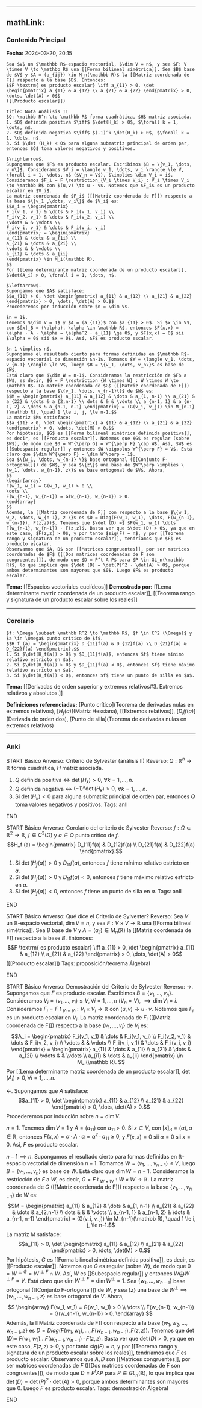 
---
mathLink:
---
### Contenido Principal

**Fecha:** 2024-03-20, 20:15

```ad-theorem
Sea $V$ un $\mathbb R$-espacio vectorial, $\dim V = n$, y sea $F: V \times V \to \mathbb R$ una [[Forma bilineal simétrica]]. Sea $B$ base de $V$ y $A = (a_{ij}) \in M_n(\mathbb R)$ la [[Matriz coordenada de F]] respecto a la base $B$. Entonces:
$$F \textrm{ es producto escalar} \iff a_{11} > 0, \det \begin{pmatrix} a_{11} & a_{12} \\ a_{21} & a_{22} \end{pmatrix} > 0, \dots, \det(A) > 0$$
([[Producto escalar]])
```

```ad-note
title: Nota Análisis II
$Q: \mathbb R^n \to \mathbb R$ forma cuadrática, $H$ matriz asociada.
1. $Q$ definida positiva $\iff$ $\det(H_k) > 0$, $\forall k = 1, \dots, n$.
2. $Q$ definida negativa $\iff$ $(-1)^k \det(H_k) > 0$, $\forall k = 1, \dots, n$.
3. Si $\det (H_k) < 0$ para alguna submatriz principal de orden par, entonces $Q$ toma valores negativos y positivos.
```

```ad-proof
$\rightarrow$.
Supongamos que $F$ es producto escalar. Escribimos $B = \{v_1, \dots, v_n\}$. Consideramos $V_i = \langle v_1, \dots, v_i \rangle \le V, \forall i = 1, \dots, n$ ($V_n = V$), $\implies \dim V_i = i$. Consideramos $F_i = F \restriction_{V_i \times V_i} : V_i \times V_i \to \mathbb R$ con $(u,v) \to u · v$. Notemos que $F_i$ es un producto escalar en $V_i$.
La matriz coordenada de $F_i$ ([[Matriz coordenada de F]]) respecto a la base $\{v_1 ,\dots, v_i\}$ de $V_i$ es:
$$A_i = \begin{pmatrix}
F_i(v_1, v_1) & \dots & F_i(v_1, v_i) \\
F_i(v_2, v_1) & \dots & F_i(v_2, v_i) \\
\vdots & & \vdots \\
F_i(v_i, v_1) & \dots & F_i(v_i, v_i)
\end{pmatrix} = \begin{pmatrix}
a_{11} & \dots & a_{1i} \\
a_{21} & \dots & a_{2i} \\
\vdots & & \vdots \\
a_{i1} & \dots & a_{ii}
\end{pmatrix} \in M_i(\mathbb R).
$$
Por [[Lema determinante matriz coordenada de un producto escalar]], $\det(A_i) > 0, \forall i = 1, \dots, n$.

$\leftarrow$.
Supongamos que $A$ satisface:
$$a_{11} > 0, \det \begin{pmatrix} a_{11} & a_{12} \\ a_{21} & a_{22} \end{pmatrix} > 0, \dots, \det(A) > 0.$$
Procederemos por inducción sobre $n = \dim V$.

$n = 1$.
Tenemos $\dim V = 1$ y $A = (a_{11})$ con $a_{11} > 0$. Si $x \in V$, con $[x]_B = (\alpha), \alpha \in \mathbb R$, entonces $F(x,x) = \alpha · A · \alpha = \alpha^2 · a_{11} \ge 0$, y $F(x,x) = 0$ sii $\alpha = 0$ sii $x = 0$. Así, $F$ es producto escalar.

$n-1 \implies n$.
Supongamos el resultado cierto para formas definidas en $\mathbb R$-espacio vectorial de dimensión $n-1$. Tomamos $W = \langle v_1, \dots, v_{n-1} \rangle \le V$, luego $B = \{v_1, \dots, v_n\}$ es base de $W$.
Está claro que $\dim W = n-1$. Consideramos la restricción de $F$ a $W$, es decir, $G = F \restriction_{W \times W} : W \times W \to \mathbb R$. La matriz coordenada de $G$ ([[Matriz coordenada de F]]) respecto a la base $\{v_1, \dots, v_{n-1}\}$ de $W$ es:
$$M = \begin{pmatrix} a_{11} & a_{12} & \dots & a_{1, n-1} \\ a_{21} & a_{22} & \dots & a_{2,n-1} \\ dots & & & \vdots \\ a_{n-1, 1} & a_{n-1, 2} & \dots & a_{n-1, n-1} \end{pmatrix} = (G(v_i, v_j)) \in M_{n-1}(\mathbb R), \quad 1 \le i, j, \le n-1.$$
La matriz $M$ satisface:
$$a_{11} > 0, \det \begin{pmatrix} a_{11} & a_{12} \\ a_{21} & a_{22} \end{pmatrix} > 0, \dots, \det(M) > 0.$$
Por hipótesis, $G$ es [[Forma bilineal simétrica definida positiva]], es decir, es [[Producto escalar]]. Notemos que $G$ es regular (sobre $W$), de modo que $0 = W^{\perp G} = W^{\perp F} \cap W$. Así, $W$ es [[Subespacio regular]] y entonces $W \bigoplus W^{\perp F} = V$. Está claro que $\dim W^{\perp F} = \dim W^\perp = 1$.
Sea $\{w_1, \dots, w_{n-1} \}$ base ortogonal ([[Conjunto F-ortogonal]]) de $W$, y sea $\{z\}$ una base de $W^\perp \implies \{w_1, \dots, w_{n-1}, z\}$ es base ortogonal de $V$. Ahora,
$$
\begin{array}
F(w_1, w_1) = G(w_1, w_1) > 0 \\
\dots \\
F(w_{n-1}, w_{n-1}) = G(w_{n-1}, w_{n-1}) > 0.
\end{array}
$$
Además, la [[Matriz coordenada de F]] con respecto a la base $\{w_1, w_2, \dots, w_{n-1}, z \}$ es $D = Diag(F(w_1, w_1), \dots, F(w_{n-1}, w_{n-1}), F(z,z))$. Tenemos que $\det (D) =$ $F(w_1, w_1) \dots F(w_{n-1}, w_{n-1}) · F(z,z)$. Basta ver que $\det (D) > 0$, ya que en este caso, $F(z,z) > 0$, y por tanto $sig(F) = n$, y por [[Teorema rango y signatura de un producto escalar]], tendríamos que $F$ es producto escalar.
Observamos que $A, D$ son [[Matrices congruentes]], por ser matrices coordenadas de $F$ ([[Dos matrices coordenadas de F son congruentes]]), de modo que $D = P^t A P$ para $P \in GL_n(\mathbb R)$, lo que implica que $\det (D) = \det(P)^2 · \det(A) > 0$, porque ambos determinantes son mayores que $0$. Luego $F$ es producto escalar.
```


**Tema:** [[Espacios vectoriales euclídeos]]
**Demostrado por:** [[Lema determinante matriz coordenada de un producto escalar]], [[Teorema rango y signatura de un producto escalar sobre los reales]]

---
### Corolario

```ad-cor
$f: \Omega \subset \mathbb R^2 \to \mathbb R$, $f \in C^2 (\Omega)$ y $a \in \Omega$ punto crítico de $f$.
$$H_f (a) = \begin{pmatrix} D_{11}f(a) & D_{12}f(a) \\ D_{21}f(a) & D_{22}f(a) \end{pmatrix}.$$
1. Si $\det(H_f(a)) > 0$ y $D_{11}f(a)$, entonces $f$ tiene mínimo relativo estricto en $a$.
2. Si $\det(H_f(a)) > 0$ y $D_{11}f(a) < 0$, entonces $f$ tiene máximo relativo estricto en $a$.
3. Si $\det(H_f(a)) < 0$, entonces $f$ tiene un punto de silla en $a$.
```

**Tema:** [[Derivadas de orden superior y extremos relativos#3. Extremos relativos y absolutos.]]

**Definiciones referenciadas:** [Punto crítico](Teorema de derivadas nulas en extremos relativos), [$H_f(a)$](Matriz Hessiana), [[Extremos relativos]], [$D_ijf(a)$](Derivada de orden dos), [Punto de silla](Teorema de derivadas nulas en extremos relativos)

---
### Anki

START
Básico
Anverso: Criterio de Sylvester (análisis II)
Reverso: $Q: \mathbb R^n \to \mathbb R$ forma cuadrática, $H$ matriz asociada.
1. $Q$ definida positiva $\iff$ $\det(H_k) > 0$, $\forall k = 1, \dots, n$.
2. $Q$ definida negativa $\iff$ $(-1)^k \det(H_k) > 0$, $\forall k = 1, \dots, n$.
3. Si $\det (H_k) < 0$ para alguna submatriz principal de orden par, entonces $Q$ toma valores negativos y positivos.
Tags: anII
<!--ID: 1732364239575-->
END

START
Básico
Anverso: Corolario del criterio de Sylvester
Reverso: $f: \Omega \subset \mathbb R^2 \to \mathbb R$, $f \in C^2 (\Omega)$ y $a \in \Omega$ punto crítico de $f$.
$$H_f (a) = \begin{pmatrix} D_{11}f(a) & D_{12}f(a) \\ D_{21}f(a) & D_{22}f(a) \end{pmatrix}.$$
1. Si $\det(H_f(a)) > 0$ y $D_{11}f(a)$, entonces $f$ tiene mínimo relativo estricto en $a$.
2. Si $\det(H_f(a)) > 0$ y $D_{11}f(a) < 0$, entonces $f$ tiene máximo relativo estricto en $a$.
3. Si $\det(H_f(a)) < 0$, entonces $f$ tiene un punto de silla en $a$.
Tags: anII
<!--ID: 1732364239579-->
END



START
Básico
Anverso: Qué dice el Criterio de Sylvester?
Reverso: Sea $V$ un $\mathbb R$-espacio vectorial, $\dim V = n$, y sea $F: V \times V \to \mathbb R$ una [[Forma bilineal simétrica]]. Sea $B$ base de $V$ y $A = (a_{ij}) \in M_n(\mathbb R)$ la [[Matriz coordenada de F]] respecto a la base $B$. Entonces:
$$F \textrm{ es producto escalar} \iff a_{11} > 0, \det \begin{pmatrix} a_{11} & a_{12} \\ a_{21} & a_{22} \end{pmatrix} > 0, \dots, \det(A) > 0$$
([[Producto escalar]])
Tags: proposición/teorema ÁlgebraI
<!--ID: 1712235233708-->
END

START
Básico
Anverso: Demostración del Criterio de Sylvester
Reverso: $\rightarrow$.
Supongamos que $F$ es producto escalar. Escribimos $B = \{v_1, \dots, v_n\}$. Consideramos $V_i = \langle v_1, \dots, v_i \rangle \le V, \forall i = 1, \dots, n$ ($V_n = V$), $\implies \dim V_i = i$. Consideramos $F_i = F \restriction_{V_i \times V_i} : V_i \times V_i \to \mathbb R$ con $(u,v) \to u · v$. Notemos que $F_i$ es un producto escalar en $V_i$.
La matriz coordenada de $F_i$ ([[Matriz coordenada de F]]) respecto a la base $\{v_1 ,\dots, v_i\}$ de $V_i$ es:
$$A_i = \begin{pmatrix}
F_i(v_1, v_1) & \dots & F_i(v_1, v_i) \\
F_i(v_2, v_1) & \dots & F_i(v_2, v_i) \\
\vdots & & \vdots \\
F_i(v_i, v_1) & \dots & F_i(v_i, v_i)
\end{pmatrix} = \begin{pmatrix}
a_{11} & \dots & a_{1i} \\
a_{21} & \dots & a_{2i} \\
\vdots & & \vdots \\
a_{i1} & \dots & a_{ii}
\end{pmatrix} \in M_i(\mathbb R).
$$
Por [[Lema determinante matriz coordenada de un producto escalar]], $\det(A_i) > 0, \forall i = 1, \dots, n$.

$\leftarrow$.
Supongamos que $A$ satisface:
$$a_{11} > 0, \det \begin{pmatrix} a_{11} & a_{12} \\ a_{21} & a_{22} \end{pmatrix} > 0, \dots, \det(A) > 0.$$
Procederemos por inducción sobre $n = \dim V$.

$n = 1$.
Tenemos $\dim V = 1$ y $A = (a_{11})$ con $a_{11} > 0$. Si $x \in V$, con $[x]_B = (\alpha), \alpha \in \mathbb R$, entonces $F(x,x) = \alpha · A · \alpha = \alpha^2 · a_{11} \ge 0$, y $F(x,x) = 0$ sii $\alpha = 0$ sii $x = 0$. Así, $F$ es producto escalar.

$n-1 \implies n$.
Supongamos el resultado cierto para formas definidas en $\mathbb R$-espacio vectorial de dimensión $n-1$. Tomamos $W = \langle v_1, \dots, v_{n-1} \rangle \le V$, luego $B = \{v_1, \dots, v_n\}$ es base de $W$.
Está claro que $\dim W = n-1$. Consideramos la restricción de $F$ a $W$, es decir, $G = F \restriction_{W \times W} : W \times W \to \mathbb R$. La matriz coordenada de $G$ ([[Matriz coordenada de F]]) respecto a la base $\{v_1, \dots, v_{n-1}\}$ de $W$ es:
$$M = \begin{pmatrix} a_{11} & a_{12} & \dots & a_{1, n-1} \\ a_{21} & a_{22} & \dots & a_{2,n-1} \\ dots & & & \vdots \\ a_{n-1, 1} & a_{n-1, 2} & \dots & a_{n-1, n-1} \end{pmatrix} = (G(v_i, v_j)) \in M_{n-1}(\mathbb R), \quad 1 \le i, j, \le n-1.$$
La matriz $M$ satisface:
$$a_{11} > 0, \det \begin{pmatrix} a_{11} & a_{12} \\ a_{21} & a_{22} \end{pmatrix} > 0, \dots, \det(M) > 0.$$
Por hipótesis, $G$ es [[Forma bilineal simétrica definida positiva]], es decir, es [[Producto escalar]]. Notemos que $G$ es regular (sobre $W$), de modo que $0 = W^{\perp G} = W^{\perp F} \cap W$. Así, $W$ es [[Subespacio regular]] y entonces $W \bigoplus W^{\perp F} = V$. Está claro que $\dim W^{\perp F} = \dim W^\perp = 1$.
Sea $\{w_1, \dots, w_{n-1} \}$ base ortogonal ([[Conjunto F-ortogonal]]) de $W$, y sea $\{z\}$ una base de $W^\perp \implies \{w_1, \dots, w_{n-1}, z\}$ es base ortogonal de $V$. Ahora,
$$
\begin{array}
F(w_1, w_1) = G(w_1, w_1) > 0 \\
\dots \\
F(w_{n-1}, w_{n-1}) = G(w_{n-1}, w_{n-1}) > 0.
\end{array}
$$
Además, la [[Matriz coordenada de F]] con respecto a la base $\{w_1, w_2, \dots, w_{n-1}, z \}$ es $D = Diag(F(w_1, w_1), \dots, F(w_{n-1}, w_{n-1}), F(z,z))$. Tenemos que $\det (D) =$ $F(w_1, w_1) \dots F(w_{n-1}, w_{n-1}) · F(z,z)$. Basta ver que $\det (D) > 0$, ya que en este caso, $F(z,z) > 0$, y por tanto $sig(F) = n$, y por [[Teorema rango y signatura de un producto escalar sobre los reales]], tendríamos que $F$ es producto escalar.
Observamos que $A, D$ son [[Matrices congruentes]], por ser matrices coordenadas de $F$ ([[Dos matrices coordenadas de F son congruentes]]), de modo que $D = P^t A P$ para $P \in GL_n(\mathbb R)$, lo que implica que $\det (D) = \det(P)^2 · \det(A) > 0$, porque ambos determinantes son mayores que $0$. Luego $F$ es producto escalar.
Tags: demostración ÁlgebraI
<!--ID: 1712235233714-->
END
